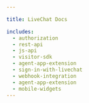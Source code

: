 ```yaml
---

title: LiveChat Docs

includes:
  - authorization
  - rest-api
  - js-api
  - visitor-sdk
  - agent-app-extension
  - sign-in-with-livechat
  - webhook-integration
  - agent-app-extension
  - mobile-widgets
---
```

